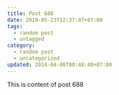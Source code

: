```yaml
---
title: Post 688
date: 2019-05-23T12:37:07+07:00
tags:
  - random post
  - untagged
category:
  - random post
  - uncategorized
updated: 2014-04-06T00:48:40+07:00
---
```

This is content of post 688